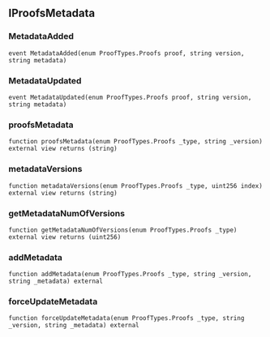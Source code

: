## IProofsMetadata

### MetadataAdded

```solidity
event MetadataAdded(enum ProofTypes.Proofs proof, string version, string metadata)
```

### MetadataUpdated

```solidity
event MetadataUpdated(enum ProofTypes.Proofs proof, string version, string metadata)
```

### proofsMetadata

```solidity
function proofsMetadata(enum ProofTypes.Proofs _type, string _version) external view returns (string)
```

### metadataVersions

```solidity
function metadataVersions(enum ProofTypes.Proofs _type, uint256 index) external view returns (string)
```

### getMetadataNumOfVersions

```solidity
function getMetadataNumOfVersions(enum ProofTypes.Proofs _type) external view returns (uint256)
```

### addMetadata

```solidity
function addMetadata(enum ProofTypes.Proofs _type, string _version, string _metadata) external
```

### forceUpdateMetadata

```solidity
function forceUpdateMetadata(enum ProofTypes.Proofs _type, string _version, string _metadata) external
```

